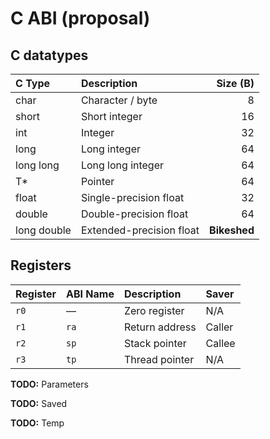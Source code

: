 # C ABI (proposal)

## C datatypes
| C Type      | Description              |     Size (B) |
|:------------|:-------------------------|-------------:|
| char        | Character / byte         |            8 |
| short       | Short integer            |           16 |
| int         | Integer                  |           32 |
| long        | Long integer             |           64 |
| long long   | Long long integer        |           64 |
| T*          | Pointer                  |           64 |
| float       | Single-precision float   |           32 |
| double      | Double-precision float   |           64 |
| long double | Extended-precision float | **Bikeshed** |

## Registers
| Register | ABI Name | Description    | Saver  |
|:---------|:---------|:---------------|:-------|
| `r0`     | —        | Zero register  | N/A    |
| `r1`     | `ra`     | Return address | Caller |
| `r2`     | `sp`     | Stack pointer  | Callee |
| `r3`     | `tp`     | Thread pointer | N/A    |

**TODO:** Parameters

**TODO:** Saved

**TODO:** Temp

